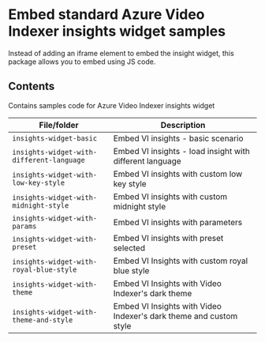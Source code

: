 # Embed standard Azure Video Indexer insights widget samples

Instead of adding an iframe element to embed the insight widget, this package allows you to embed using JS code.

## Contents

Contains samples code for Azure Video Indexer insights widget

| File/folder                                         | Description                                                          |
|-----------------------------------------------------|----------------------------------------------------------------------|
| `insights-widget-basic`                             | Embed VI insights - basic scenario                                   |
| `insights-widget-with-different-language`           | Embed VI insights - load insight with different language             |
| `insights-widget-with-low-key-style`                | Embed VI insights with custom low key style                          |
| `insights-widget-with-midnight-style`               | Embed VI insights with custom midnight style                         |
| `insights-widget-with-params`                       | Embed VI insights with parameters                                    |
| `insights-widget-with-preset`                       | Embed VI insights with preset selected                               |
| `insights-widget-with-royal-blue-style`             | Embed VI Insights with custom royal blue style                       |
| `insights-widget-with-theme`                        | Embed VI Insights with Video Indexer's dark theme                    |
| `insights-widget-with-theme-and-style`              | Embed VI Insights with Video Indexer's dark theme and custom style   |